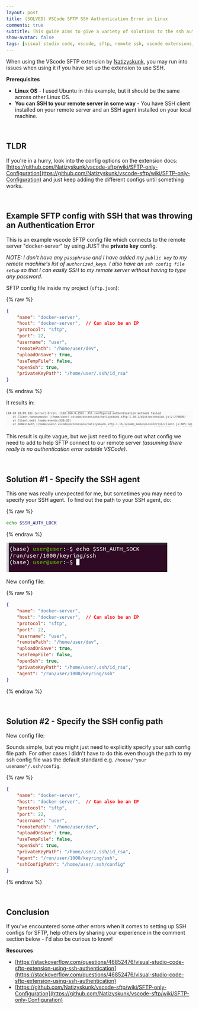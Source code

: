 ```yaml
---
layout: post
title: (SOLVED) VSCode SFTP SSH Authentication Error in Linux 
comments: true
subtitle: This guide aims to give a variety of solutions to the ssh authentication error that you might come across when using VSCode's SFTP extension   
show-avatar: false
tags: [visual studio code, vscode, sftp, remote ssh, vscode extensions, Linux]
---
```


When using the VScode SFTP extension by [Natizyskunk](https://github.com/Natizyskunk/vscode-sftp), you may run into issues when using it if you have set up the extension to use SSH.

**Prerequisites**
- **Linux OS** - I used Ubuntu in this example, but it should be the same across other Linux OS.
- **You can SSH to your remote server in some way** - You have SSH client installed on your remote server and an SSH agent installed on your local machine.

<br/>

## TLDR
If you're in a hurry, look into the config options on the extension docs: [https://github.com/Natizyskunk/vscode-sftp/wiki/SFTP-only-Configuration](ttps://github.com/Natizyskunk/vscode-sftp/wiki/SFTP-only-Configuration) and just keep adding the different configs until something works.

<br/>

## Example SFTP config with SSH that was throwing an Authentication Error

This is an example vscode SFTP config file which connects to the remote server "docker-server" by using JUST the **private key** config.

*NOTE: I don't have any ```passphrase``` and I have added my ```public key``` to my remote machine's list of ```authorized_keys```. I also have an ```ssh config file setup``` so that I can easily SSH to my remote server without having to type any password.*

SFTP config file inside my project (```sftp.json```):

{% raw %}
```json
{
    "name": "docker-server", 
    "host": "docker-server",  // Can also be an IP
    "protocol": "sftp", 
    "port": 22,
    "username": "user", 
    "remotePath": "/home/user/dev",
    "uploadOnSave": true,
    "useTempFile": false,
    "openSsh": true,
    "privateKeyPath": "/home/user/.ssh/id_rsa" 
} 
```
{% endraw %}

It results in:

![sftp-error](/img/vscode-sftp/error.png)

This result is quite vague, but we just need to figure out what config we need to add to help SFTP connect to our remote server *(assuming there really is no authentication error outside VSCode)*.

<br/>

## Solution #1 - Specify the SSH agent
This one was really unexpected for me, but sometimes you may need to specify your SSH agent. To find out the path to your SSH agent, do:

{% raw %}
```bash
echo $SSH_AUTH_LOCK
```
{% endraw %}

![ssh-auth-lock](/img/vscode-sftp/ssh-auth-lock.png)

New config file:

{% raw %}
```json
{
    "name": "docker-server", 
    "host": "docker-server",  // Can also be an IP
    "protocol": "sftp", 
    "port": 22,
    "username": "user", 
    "remotePath": "/home/user/dev",
    "uploadOnSave": true,
    "useTempFile": false,
    "openSsh": true,
    "privateKeyPath": "/home/user/.ssh/id_rsa", 
    "agent": "/run/user/1000/keyring/ssh"
} 
```
{% endraw %}

<br/>

## Solution #2 - Specify the SSH config path

New config file:

Sounds simple, but you might just need to explicitly specify your ssh config file path. For other cases I didn't have to do this even though the path to my ssh config file was the default standard e.g. ```/house/"your usename"/.ssh/config```.

{% raw %}
```json
{
    "name": "docker-server", 
    "host": "docker-server",  // Can also be an IP
    "protocol": "sftp", 
    "port": 22,
    "username": "user", 
    "remotePath": "/home/user/dev",
    "uploadOnSave": true,
    "useTempFile": false,
    "openSsh": true,
    "privateKeyPath": "/home/user/.ssh/id_rsa", 
    "agent": "/run/user/1000/keyring/ssh",
    "sshConfigPath": "/home/user/.ssh/config"
} 
```

{% endraw %}

<br/>

## Conclusion

If you've encountered some other errors when it comes to setting up SSH configs for SFTP, help others by sharing your experience in the comment section below - I'd also be curious to know!

**Resources**
- [https://stackoverflow.com/questions/46852476/visual-studio-code-sftp-extension-using-ssh-authentication](https://stackoverflow.com/questions/46852476/visual-studio-code-sftp-extension-using-ssh-authentication)
- [https://github.com/Natizyskunk/vscode-sftp/wiki/SFTP-only-Configuration](https://github.com/Natizyskunk/vscode-sftp/wiki/SFTP-only-Configuration)